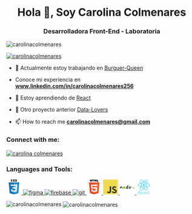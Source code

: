 <h1 align="center">Hola 👋, Soy Carolina Colmenares</h1>
<h3 align="center">Desarrolladora Front-End - Laboratoria</h3>

<p align="left"> <img src="https://komarev.com/ghpvc/?username=carolinacolmenares&label=Profile%20views&color=0e75b6&style=flat" alt="carolinacolmenares" /> </p>

<p align="left"> <a href="https://github.com/ryo-ma/github-profile-trophy"><img src="https://github-profile-trophy.vercel.app/?username=carolinacolmenares" alt="carolinacolmenares" /></a> </p>

- 🔭 Actualmente estoy trabajando en [Burguer-Queen](https://github.com/CarolinaColmenares/SCL020-burger-queen)

- Conoce mi experiencia en **www.linkedin.com/in/carolinacolmenares256**

- 🌱 Estoy aprendiendo de [React](https://github.com/CarolinaColmenares/SCL020-burger-queen)

- 🤝 Otro proyecto anterior [Data-Lovers](https://github.com/CarolinaColmenares/Data-Lovers)

- 📫 How to reach me **carolinacolmenares@gmail.com**

<h3 align="left">Connect with me:</h3>
<p align="left">
<a href="https://linkedin.com/in/carolina colmenares" target="blank"><img align="center" src="https://raw.githubusercontent.com/rahuldkjain/github-profile-readme-generator/master/src/images/icons/Social/linked-in-alt.svg" alt="carolina colmenares" height="30" width="40" /></a>
</p>

<h3 align="left">Languages and Tools:</h3>
<p align="left"> <a href="https://www.w3schools.com/css/" target="_blank" rel="noreferrer"> <img src="https://raw.githubusercontent.com/devicons/devicon/master/icons/css3/css3-original-wordmark.svg" alt="css3" width="40" height="40"/> </a> <a href="https://www.figma.com/" target="_blank" rel="noreferrer"> <img src="https://www.vectorlogo.zone/logos/figma/figma-icon.svg" alt="figma" width="40" height="40"/> </a> <a href="https://firebase.google.com/" target="_blank" rel="noreferrer"> <img src="https://www.vectorlogo.zone/logos/firebase/firebase-icon.svg" alt="firebase" width="40" height="40"/> </a> <a href="https://git-scm.com/" target="_blank" rel="noreferrer"> <img src="https://www.vectorlogo.zone/logos/git-scm/git-scm-icon.svg" alt="git" width="40" height="40"/> </a> <a href="https://www.w3.org/html/" target="_blank" rel="noreferrer"> <img src="https://raw.githubusercontent.com/devicons/devicon/master/icons/html5/html5-original-wordmark.svg" alt="html5" width="40" height="40"/> </a> <a href="https://developer.mozilla.org/en-US/docs/Web/JavaScript" target="_blank" rel="noreferrer"> <img src="https://raw.githubusercontent.com/devicons/devicon/master/icons/javascript/javascript-original.svg" alt="javascript" width="40" height="40"/> </a> <a href="https://nodejs.org" target="_blank" rel="noreferrer"> <img src="https://raw.githubusercontent.com/devicons/devicon/master/icons/nodejs/nodejs-original-wordmark.svg" alt="nodejs" width="40" height="40"/> </a> <a href="https://reactjs.org/" target="_blank" rel="noreferrer"> <img src="https://raw.githubusercontent.com/devicons/devicon/master/icons/react/react-original-wordmark.svg" alt="react" width="40" height="40"/> </a> </p>

<p><img align="left" src="https://github-readme-stats.vercel.app/api/top-langs?username=carolinacolmenares&show_icons=true&locale=en&layout=compact" alt="carolinacolmenares" /></p>

<p>&nbsp;<img align="center" src="https://github-readme-stats.vercel.app/api?username=carolinacolmenares&show_icons=true&locale=en" alt="carolinacolmenares" /></p>


